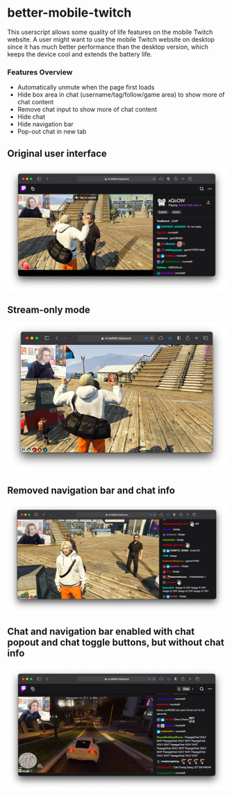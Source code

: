 # better-mobile-twitch

This userscript allows some quality of life features on the mobile Twitch website. A user might want to use the mobile Twitch website on desktop since it has much better performance than the desktop version, which keeps the device cool and extends the battery life.

### Features Overview
* Automatically unmute when the page first loads
* Hide box area in chat (username/tag/follow/game area) to show more of chat content
* Remove chat input to show more of chat content
* Hide chat
* Hide navigation bar
* Pop-out chat in new tab

## Original user interface
![](original-ui.png)
## Stream-only mode
![](theater.png)
## Removed navigation bar and chat info
![](theater-expanded-chat.png)
## Chat and navigation bar enabled with chat popout and chat toggle buttons, but without chat info
![](theater-navbar-expanded-chat.png)
